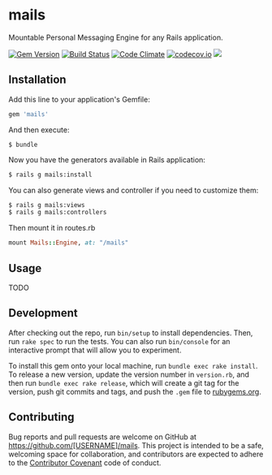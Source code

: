 # mails

Mountable Personal Messaging Engine for any Rails application.

[![Gem Version](https://badge.fury.io/rb/mails.svg)](https://badge.fury.io/rb/mails) [![Build Status](https://travis-ci.org/rails-engine/mails.svg)](https://travis-ci.org/rails-engine/mails) [![Code Climate](https://codeclimate.com/github/rails-engine/mails/badges/gpa.svg)](https://codeclimate.com/github/rails-engine/mails) [![codecov.io](https://codecov.io/github/rails-engine/mails/coverage.svg?branch=master)](https://codecov.io/github/rails-engine/mails?branch=master) [![](http://inch-ci.org/github/rails-engine/mails.svg?branch=master)](http://inch-ci.org/github/rails-engine/mails?branch=master)

## Installation

Add this line to your application's Gemfile:

```ruby
gem 'mails'
```

And then execute:

    $ bundle

Now you have the generators available in Rails application:

```bash
$ rails g mails:install
```

You can also generate views and controller if you need to customize them:

```bash
$ rails g mails:views
$ rails g mails:controllers
```
Then mount it in routes.rb

```ruby
mount Mails::Engine, at: "/mails"
```

## Usage

TODO

## Development

After checking out the repo, run `bin/setup` to install dependencies. Then, run `rake spec` to run the tests. You can also run `bin/console` for an interactive prompt that will allow you to experiment.

To install this gem onto your local machine, run `bundle exec rake install`. To release a new version, update the version number in `version.rb`, and then run `bundle exec rake release`, which will create a git tag for the version, push git commits and tags, and push the `.gem` file to [rubygems.org](https://rubygems.org).

## Contributing

Bug reports and pull requests are welcome on GitHub at https://github.com/[USERNAME]/mails. This project is intended to be a safe, welcoming space for collaboration, and contributors are expected to adhere to the [Contributor Covenant](http://contributor-covenant.org) code of conduct.
